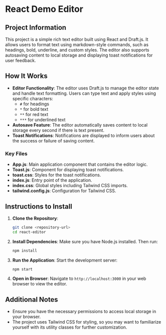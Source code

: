 # React Demo Editor

## Project Information
This project is a simple rich text editor built using React and Draft.js. It allows users to format text using markdown-style commands, such as headings, bold, underline, and custom styles. The editor also supports autosaving content to local storage and displaying toast notifications for user feedback.

## How It Works
- **Editor Functionality**: The editor uses Draft.js to manage the editor state and handle text formatting. Users can type text and apply styles using specific characters:
  - `#` for headings
  - `*` for bold text
  - `**` for red text
  - `***` for underlined text
- **Autosave Feature**: The editor automatically saves content to local storage every second if there is text present.
- **Toast Notifications**: Notifications are displayed to inform users about the success or failure of saving content.


### Key Files
- **App.js**: Main application component that contains the editor logic.
- **Toast.js**: Component for displaying toast notifications.
- **toast.css**: Styles for the toast notifications.
- **index.js**: Entry point of the application.
- **index.css**: Global styles including Tailwind CSS imports.
- **tailwind.config.js**: Configuration for Tailwind CSS.

## Instructions to Install
1. **Clone the Repository**:
   ```bash
   git clone <repository-url>
   cd react-editor
   ```

2. **Install Dependencies**:
   Make sure you have Node.js installed. Then run:
   ```bash
   npm install
   ```

3. **Run the Application**:
   Start the development server:
   ```bash
   npm start
   ```

4. **Open in Browser**:
   Navigate to `http://localhost:3000` in your web browser to view the editor.

## Additional Notes
- Ensure you have the necessary permissions to access local storage in your browser.
- The project uses Tailwind CSS for styling, so you may want to familiarize yourself with its utility classes for further customization.
